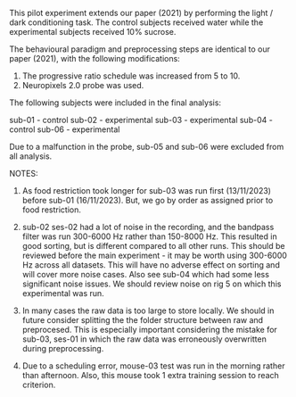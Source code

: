 This pilot experiment extends our paper (2021) by performing the
light / dark conditioning task. The control subjects received water
while the experimental subjects received 10% sucrose.

The behavioural paradigm and preprocessing steps are identical to our 
paper (2021), with the following modifications:


1) The progressive ratio schedule was increased from 5 to 10.
2) Neuropixels 2.0 probe was used.

The following subjects were included in the final analysis:

sub-01 - control
sub-02 - experimental
sub-03 - experimental
sub-04 - control
sub-06 - experimental

Due to a malfunction in the probe, sub-05 and sub-06 were excluded from all analysis.

NOTES:
1) As food restriction took longer for sub-03 was run first (13/11/2023) 
   before sub-01 (16/11/2023). But, we go by order as assigned prior to food restriction.

2) sub-02 ses-02 had a lot of noise in the recording, and the bandpass filter was run 300-6000 Hz rather
   than 150-8000 Hz. This resulted in good sorting, but is different compared to all other runs. This
   should be reviewed before the main experiment - it may be worth using 300-6000 Hz across all 
   datasets. This will have no adverse effect on sorting and will cover more noise cases. Also see
   sub-04 which had some less significant noise issues. We should review noise on rig 5 on which 
   this experimental was run.

3) In many cases the raw data is too large to store locally. We should in future consider splitting the
   the folder structure between raw and preprocesed. This is especially important considering the 
   mistake for sub-03, ses-01 in which the raw data was erroneously overwritten during preprocessing.

4) Due to a scheduling error, mouse-03 test was run in the morning rather than afternoon. 
   Also, this mouse took 1 extra training session to reach criterion.


